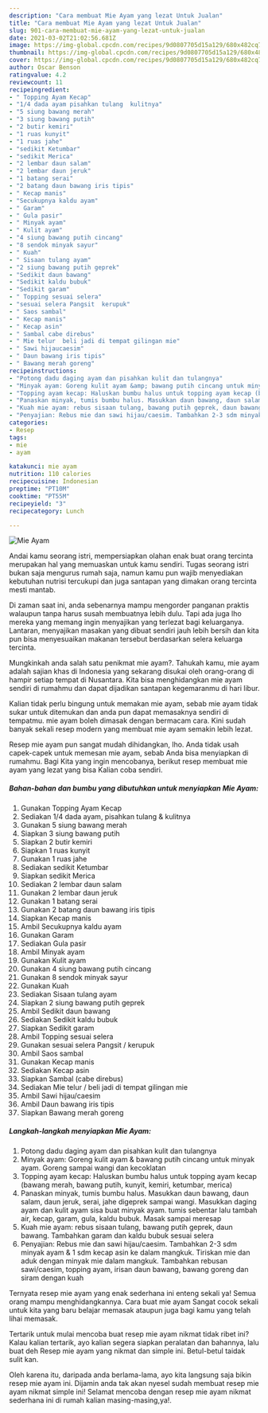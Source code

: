```yaml
---
description: "Cara membuat Mie Ayam yang lezat Untuk Jualan"
title: "Cara membuat Mie Ayam yang lezat Untuk Jualan"
slug: 901-cara-membuat-mie-ayam-yang-lezat-untuk-jualan
date: 2021-03-02T21:02:56.681Z
image: https://img-global.cpcdn.com/recipes/9d0807705d15a129/680x482cq70/mie-ayam-foto-resep-utama.jpg
thumbnail: https://img-global.cpcdn.com/recipes/9d0807705d15a129/680x482cq70/mie-ayam-foto-resep-utama.jpg
cover: https://img-global.cpcdn.com/recipes/9d0807705d15a129/680x482cq70/mie-ayam-foto-resep-utama.jpg
author: Oscar Benson
ratingvalue: 4.2
reviewcount: 11
recipeingredient:
- " Topping Ayam Kecap"
- "1/4 dada ayam pisahkan tulang  kulitnya"
- "5 siung bawang merah"
- "3 siung bawang putih"
- "2 butir kemiri"
- "1 ruas kunyit"
- "1 ruas jahe"
- "sedikit Ketumbar"
- "sedikit Merica"
- "2 lembar daun salam"
- "2 lembar daun jeruk"
- "1 batang serai"
- "2 batang daun bawang iris tipis"
- " Kecap manis"
- "Secukupnya kaldu ayam"
- " Garam"
- " Gula pasir"
- " Minyak ayam"
- " Kulit ayam"
- "4 siung bawang putih cincang"
- "8 sendok minyak sayur"
- " Kuah"
- " Sisaan tulang ayam"
- "2 siung bawang putih geprek"
- "Sedikit daun bawang"
- "Sedikit kaldu bubuk"
- "Sedikit garam"
- " Topping sesuai selera"
- "sesuai selera Pangsit  kerupuk"
- " Saos sambal"
- " Kecap manis"
- " Kecap asin"
- " Sambal cabe direbus"
- " Mie telur  beli jadi di tempat gilingan mie"
- " Sawi hijaucaesim"
- " Daun bawang iris tipis"
- " Bawang merah goreng"
recipeinstructions:
- "Potong dadu daging ayam dan pisahkan kulit dan tulangnya"
- "Minyak ayam: Goreng kulit ayam &amp; bawang putih cincang untuk minyak ayam. Goreng sampai wangi dan kecoklatan"
- "Topping ayam kecap: Haluskan bumbu halus untuk topping ayam kecap (bawang merah, bawang putih, kunyit, kemiri, ketumbar, merica)"
- "Panaskan minyak, tumis bumbu halus. Masukkan daun bawang, daun salam, daun jeruk, serai, jahe digeprek sampai wangi. Masukkan daging ayam dan kulit ayam sisa buat minyak ayam. tumis sebentar lalu tambah air, kecap, garam, gula, kaldu bubuk. Masak sampai meresap"
- "Kuah mie ayam: rebus sisaan tulang, bawang putih geprek, daun bawang. Tambahkan garam dan kaldu bubuk sesuai selera"
- "Penyajian: Rebus mie dan sawi hijau/caesim. Tambahkan 2-3 sdm minyak ayam &amp; 1 sdm kecap asin ke dalam mangkuk. Tiriskan mie dan aduk dengan minyak mie dalam mangkuk. Tambahkan rebusan sawi/caesim, topping ayam, irisan daun bawang, bawang goreng dan siram dengan kuah"
categories:
- Resep
tags:
- mie
- ayam

katakunci: mie ayam 
nutrition: 110 calories
recipecuisine: Indonesian
preptime: "PT10M"
cooktime: "PT55M"
recipeyield: "3"
recipecategory: Lunch

---
```



![Mie Ayam](https://img-global.cpcdn.com/recipes/9d0807705d15a129/680x482cq70/mie-ayam-foto-resep-utama.jpg)

Andai kamu seorang istri, mempersiapkan olahan enak buat orang tercinta merupakan hal yang memuaskan untuk kamu sendiri. Tugas seorang istri bukan saja mengurus rumah saja, namun kamu pun wajib menyediakan kebutuhan nutrisi tercukupi dan juga santapan yang dimakan orang tercinta mesti mantab.

Di zaman  saat ini, anda sebenarnya mampu mengorder panganan praktis walaupun tanpa harus susah membuatnya lebih dulu. Tapi ada juga lho mereka yang memang ingin menyajikan yang terlezat bagi keluarganya. Lantaran, menyajikan masakan yang dibuat sendiri jauh lebih bersih dan kita pun bisa menyesuaikan makanan tersebut berdasarkan selera keluarga tercinta. 



Mungkinkah anda salah satu penikmat mie ayam?. Tahukah kamu, mie ayam adalah sajian khas di Indonesia yang sekarang disukai oleh orang-orang di hampir setiap tempat di Nusantara. Kita bisa menghidangkan mie ayam sendiri di rumahmu dan dapat dijadikan santapan kegemaranmu di hari libur.

Kalian tidak perlu bingung untuk memakan mie ayam, sebab mie ayam tidak sukar untuk ditemukan dan anda pun dapat memasaknya sendiri di tempatmu. mie ayam boleh dimasak dengan bermacam cara. Kini sudah banyak sekali resep modern yang membuat mie ayam semakin lebih lezat.

Resep mie ayam pun sangat mudah dihidangkan, lho. Anda tidak usah capek-capek untuk memesan mie ayam, sebab Anda bisa menyiapkan di rumahmu. Bagi Kita yang ingin mencobanya, berikut resep membuat mie ayam yang lezat yang bisa Kalian coba sendiri.

<!--inarticleads1-->

##### Bahan-bahan dan bumbu yang dibutuhkan untuk menyiapkan Mie Ayam:

1. Gunakan  Topping Ayam Kecap
1. Sediakan 1/4 dada ayam, pisahkan tulang &amp; kulitnya
1. Gunakan 5 siung bawang merah
1. Siapkan 3 siung bawang putih
1. Siapkan 2 butir kemiri
1. Siapkan 1 ruas kunyit
1. Gunakan 1 ruas jahe
1. Sediakan sedikit Ketumbar
1. Siapkan sedikit Merica
1. Sediakan 2 lembar daun salam
1. Gunakan 2 lembar daun jeruk
1. Gunakan 1 batang serai
1. Gunakan 2 batang daun bawang iris tipis
1. Siapkan  Kecap manis
1. Ambil Secukupnya kaldu ayam
1. Gunakan  Garam
1. Sediakan  Gula pasir
1. Ambil  Minyak ayam
1. Gunakan  Kulit ayam
1. Gunakan 4 siung bawang putih cincang
1. Gunakan 8 sendok minyak sayur
1. Gunakan  Kuah
1. Sediakan  Sisaan tulang ayam
1. Siapkan 2 siung bawang putih geprek
1. Ambil Sedikit daun bawang
1. Sediakan Sedikit kaldu bubuk
1. Siapkan Sedikit garam
1. Ambil  Topping sesuai selera
1. Gunakan sesuai selera Pangsit / kerupuk
1. Ambil  Saos sambal
1. Gunakan  Kecap manis
1. Sediakan  Kecap asin
1. Siapkan  Sambal (cabe direbus)
1. Sediakan  Mie telur / beli jadi di tempat gilingan mie
1. Ambil  Sawi hijau/caesim
1. Ambil  Daun bawang iris tipis
1. Siapkan  Bawang merah goreng




<!--inarticleads2-->

##### Langkah-langkah menyiapkan Mie Ayam:

1. Potong dadu daging ayam dan pisahkan kulit dan tulangnya
1. Minyak ayam: Goreng kulit ayam &amp; bawang putih cincang untuk minyak ayam. Goreng sampai wangi dan kecoklatan
1. Topping ayam kecap: Haluskan bumbu halus untuk topping ayam kecap (bawang merah, bawang putih, kunyit, kemiri, ketumbar, merica)
1. Panaskan minyak, tumis bumbu halus. Masukkan daun bawang, daun salam, daun jeruk, serai, jahe digeprek sampai wangi. Masukkan daging ayam dan kulit ayam sisa buat minyak ayam. tumis sebentar lalu tambah air, kecap, garam, gula, kaldu bubuk. Masak sampai meresap
1. Kuah mie ayam: rebus sisaan tulang, bawang putih geprek, daun bawang. Tambahkan garam dan kaldu bubuk sesuai selera
1. Penyajian: Rebus mie dan sawi hijau/caesim. Tambahkan 2-3 sdm minyak ayam &amp; 1 sdm kecap asin ke dalam mangkuk. Tiriskan mie dan aduk dengan minyak mie dalam mangkuk. Tambahkan rebusan sawi/caesim, topping ayam, irisan daun bawang, bawang goreng dan siram dengan kuah




Ternyata resep mie ayam yang enak sederhana ini enteng sekali ya! Semua orang mampu menghidangkannya. Cara buat mie ayam Sangat cocok sekali untuk kita yang baru belajar memasak ataupun juga bagi kamu yang telah lihai memasak.

Tertarik untuk mulai mencoba buat resep mie ayam nikmat tidak ribet ini? Kalau kalian tertarik, ayo kalian segera siapkan peralatan dan bahannya, lalu buat deh Resep mie ayam yang nikmat dan simple ini. Betul-betul taidak sulit kan. 

Oleh karena itu, daripada anda berlama-lama, ayo kita langsung saja bikin resep mie ayam ini. Dijamin anda tak akan nyesel sudah membuat resep mie ayam nikmat simple ini! Selamat mencoba dengan resep mie ayam nikmat sederhana ini di rumah kalian masing-masing,ya!.

